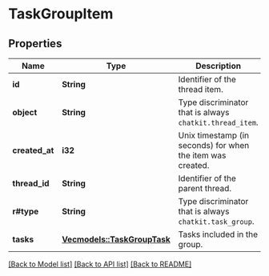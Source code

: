 # TaskGroupItem

## Properties

Name | Type | Description | Notes
------------ | ------------- | ------------- | -------------
**id** | **String** | Identifier of the thread item. | 
**object** | **String** | Type discriminator that is always `chatkit.thread_item`. | 
**created_at** | **i32** | Unix timestamp (in seconds) for when the item was created. | 
**thread_id** | **String** | Identifier of the parent thread. | 
**r#type** | **String** | Type discriminator that is always `chatkit.task_group`. | 
**tasks** | [**Vec<models::TaskGroupTask>**](TaskGroupTask.md) | Tasks included in the group. | 

[[Back to Model list]](../README.md#documentation-for-models) [[Back to API list]](../README.md#documentation-for-api-endpoints) [[Back to README]](../README.md)


